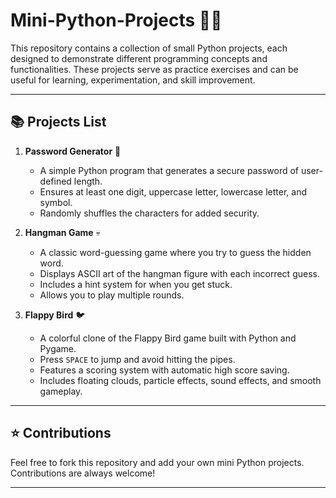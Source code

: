 # Mini-Python-Projects 🚀🐍

This repository contains a collection of small Python projects, each designed to demonstrate different programming concepts and functionalities. These projects serve as practice exercises and can be useful for learning, experimentation, and skill improvement. 

---

## 📚 **Projects List**

1. **Password Generator** 🔑
    - A simple Python program that generates a secure password of user-defined length.
    - Ensures at least one digit, uppercase letter, lowercase letter, and symbol.
    - Randomly shuffles the characters for added security.

2.  **Hangman Game** 💀
    -   A classic word-guessing game where you try to guess the hidden word.
    -   Displays ASCII art of the hangman figure with each incorrect guess.
    -   Includes a hint system for when you get stuck.
    -   Allows you to play multiple rounds.

3. **Flappy Bird** 🐦
    - A colorful clone of the Flappy Bird game built with Python and Pygame.
    - Press `SPACE` to jump and avoid hitting the pipes.
    - Features a scoring system with automatic high score saving.
    - Includes floating clouds, particle effects, sound effects, and smooth gameplay.

---



## ⭐ **Contributions**
Feel free to fork this repository and add your own mini Python projects. Contributions are always welcome!

---
